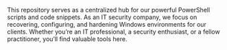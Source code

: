This repository serves as a centralized hub for our powerful PowerShell scripts and code snippets. As an IT security company, we focus on recovering, configuring, and hardening Windows environments for our clients. Whether you’re an IT professional, a security enthusiast, or a fellow practitioner, you’ll find valuable tools here.
